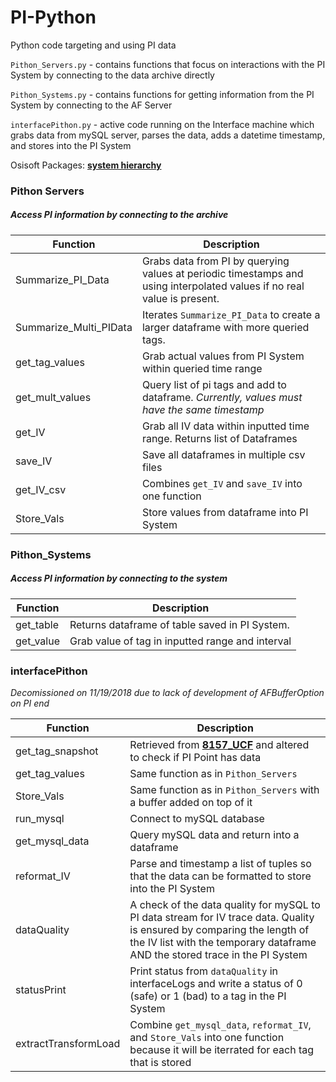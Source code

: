 # PI-Python
Python code targeting and using PI data

`Pithon_Servers.py` - contains functions that focus on interactions with the PI System by connecting to the data archive directly

`Pithon_Systems.py` - contains functions for getting information from the PI System by connecting to the AF Server

`interfacePithon.py` - active code running on the Interface machine which grabs data from mySQL server, parses the data, adds a datetime timestamp, and stores into the PI System

Osisoft Packages: __[system hierarchy](https://techsupport.osisoft.com/Documentation/PI-AF-SDK/html/eb961f37-282a-43d2-8f8c-f19ce07d9fa8.htm)__

### Pithon Servers
##### Access PI information by connecting to the archive
| Function | Description |
| ------ | ----------- | 
| Summarize_PI_Data   | Grabs data from PI by querying values at periodic timestamps and using interpolated values if no real value is present. | 
| Summarize_Multi_PIData | Iterates `Summarize_PI_Data` to create a larger dataframe with more queried tags. | 
| get_tag_values  | Grab actual values from PI System within queried time range | 
| get_mult_values  | Query list of pi tags and add to dataframe. *Currently, values must have the same timestamp* | |  
| get_IV  | Grab all IV data within inputted time range. Returns list of Dataframes | |  
| save_IV  | Save all dataframes in multiple csv files | | 
| get_IV_csv  | Combines `get_IV` and `save_IV` into one function| | 
| Store_Vals  | Store values from dataframe into PI System| | 


### Pithon_Systems
##### Access PI information by connecting to the system 
| Function | Description |
| ------ | ----------- |
| get_table   | Returns dataframe of table saved in PI System. |
| get_value | Grab value of tag in inputted range and interval |

### interfacePithon 
*Decomissioned on 11/19/2018 due to lack of development of AFBufferOption on PI end*

| Function | Description |
| ------ | ----------- |
| get_tag_snapshot   | Retrieved from __[8157_UCF](https://github.com/8157-UCF-JWW/8157UCF/blob/master/P_Functions/Pithon_functions.py)__ and altered to check if PI Point has data  |
| get_tag_values | Same function as in `Pithon_Servers` |
| Store_Vals | Same function as in `Pithon_Servers` with a buffer added on top of it|
| run_mysql | Connect to mySQL database|
| get_mysql_data | Query mySQL data and return into a dataframe|
| reformat_IV | Parse and timestamp a list of tuples so that the data can be formatted to store into the PI System |
| dataQuality | A check of the data quality for mySQL to PI data stream for IV trace data.  Quality is ensured by comparing the length of the IV list with the temporary dataframe AND the stored trace in the PI System  |
| statusPrint | Print status from `dataQuality` in interfaceLogs and write a status of 0 (safe) or 1 (bad) to a tag in the PI System |
| extractTransformLoad | Combine `get_mysql_data`, `reformat_IV`, and `Store_Vals` into one function because it will be iterrated for each tag that is stored |



